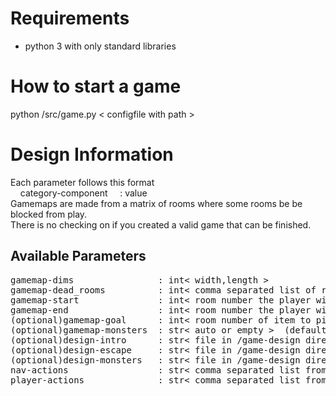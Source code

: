 # Requirements  
- python 3 with only standard libraries  
  
# How to start a game  
python /src/game.py < configfile with path >  
  
# Design Information  
Each parameter follows this format  
&nbsp;&nbsp;&nbsp;&nbsp;category-component&nbsp;&nbsp;&nbsp;&nbsp;&nbsp;:&nbsp;value  
Gamemaps are made from a matrix of rooms where some rooms be be blocked from play.  
There is no checking on if you created a valid game that can be finished.  
  
## Available Parameters  
<pre>
gamemap-dims                : int< width,length >  
gamemap-dead_rooms          : int< comma separated list of rooms player cannot enter >  
gamemap-start               : int< room number the player will start in >  
gamemap-end                 : int< room number the player will exit if entering >  
(optional)gamemap-goal      : int< room number of item to pickup> , str<name of item >  (This item is required to exit)  
(optional)gamemap-monsters  : str< auto or empty >  (defaults to empty if not present)  
(optional)design-intro      : str< file in /game-design directory >  
(optional)design-escape     : str< file in /game-design directory >  
(optional)design-monsters   : str< file in /game-design directory > (Note: will not be checked if gamemap-monsters not set to auto)  
nav-actions                 : str< comma separated list from available [go, run, sneak] >  
player-actions              : str< comma separated list from available [inspect room, pickup item, read map, attack] >  
</pre>  
